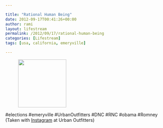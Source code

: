 ```yaml
---

title: "Rational Human Being"
date: 2012-09-17T00:41:26+00:00
author: rami
layout: lifestream 
permalink: /2012/09/17/rational-human-being
categories: [Lifestream]
tags: [usa, california, emeryville]

---
```


<div id='gallery-81' class='gallery galleryid-1791 gallery-columns-3 gallery-size-thumbnail'>
  <figure class='gallery-item'> 
  
  <div class='gallery-icon landscape'>
    <a href='http://139.59.20.41/2012/09/17/elections-emeryville-urbanoutfitters-dnc-rnc/attachment/1792/'><img width="150" height="150" src="http://139.59.20.41/wp-content/uploads/2012/09/tumblr_magxx2rueu1qb4qlko1_1280-150x150.jpg" class="attachment-thumbnail size-thumbnail" alt="" srcset="http://139.59.20.41/wp-content/uploads/2012/09/tumblr_magxx2rueu1qb4qlko1_1280-150x150.jpg 150w, http://139.59.20.41/wp-content/uploads/2012/09/tumblr_magxx2rueu1qb4qlko1_1280-300x300.jpg 300w, http://139.59.20.41/wp-content/uploads/2012/09/tumblr_magxx2rueu1qb4qlko1_1280-100x100.jpg 100w, http://139.59.20.41/wp-content/uploads/2012/09/tumblr_magxx2rueu1qb4qlko1_1280.jpg 612w" sizes="100vw" /></a>
  </div></figure>
</div>

#elections #emeryville #UrbanOutfitters #DNC #RNC #obama #Romney (Taken with [Instagram](http://instagram.com) at Urban Outfitters)
